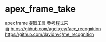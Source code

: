 # apex_frame_take
apex frame 提取工具
參考程式來自:https://github.com/ageitgey/face_recognition
            https://github.com/davidnvq/me_recognition
            
